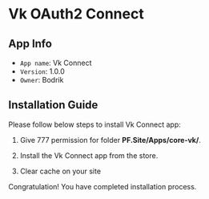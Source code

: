 # Vk OAuth2 Connect

## App Info

- `App name`: Vk Connect
- `Version`: 1.0.0
- `Owner`: Bodrik

## Installation Guide

Please follow below steps to install Vk Connect app:

1. Give 777 permission for folder **PF.Site/Apps/core-vk/**.

2. Install the Vk Connect app from the store.

3. Clear cache on your site

Congratulation! You have completed installation process.